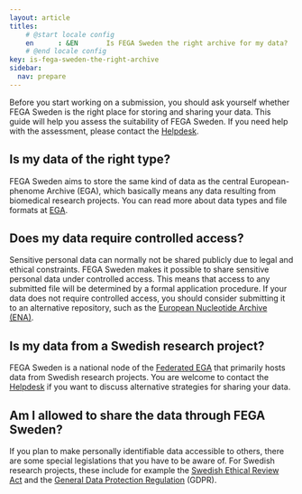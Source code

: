 ```yaml
---
layout: article
titles:
    # @start locale config
    en      : &EN       Is FEGA Sweden the right archive for my data?
    # @end locale config
key: is-fega-sweden-the-right-archive
sidebar:
  nav: prepare
---
```


Before you start working on a submission, you should ask yourself whether FEGA
Sweden is the right place for storing and sharing your data. This guide will
help you assess the suitability of FEGA Sweden. If you need help with the
assessment, please contact the <a href="mailto:ega-se@nbis.se">Helpdesk</a>.


## Is my data of the right type?

FEGA Sweden aims to store the same kind of data as the central European-phenome
Archive (EGA), which basically means any data resulting from biomedical research
projects. You can read more about data types and file formats at [EGA](https://ega-archive.org).

## Does my data require controlled access?

Sensitive personal data can normally not be shared publicly due to legal and
ethical constraints. FEGA Sweden makes it possible to share sensitive personal
data under controlled access. This means that access to any submitted file will
be determined by a formal application procedure. If your data does not require
controlled access, you should consider submitting it to an alternative
repository, such as the [European Nucleotide Archive (ENA)](https://www.ebi.ac.uk/ena/browser/submit).


## Is my data from a Swedish research project?

FEGA Sweden is a national node of the [Federated EGA](https://ega-archive.org/federated)
that primarily hosts data from Swedish research projects. You are welcome to
contact the [Helpdesk](mailto:ega-se@nbis.se) if you want to discuss alternative
strategies for sharing your data.


## Am I allowed to share the data through FEGA Sweden?

If you plan to make personally identifiable data accessible to others, there are
some special legislations that you have to be aware of. For Swedish research
projects, these include for example the [Swedish Ethical Review Act](ethical-approval-and-consent)
and the [General Data Protection Regulation](complying-with-gdpr) (GDPR).

